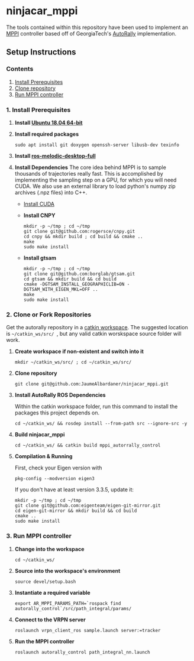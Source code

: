 # ninjacar_mppi

The tools contained within this repository have been used to implement an [MPPI](https://ieeexplore.ieee.org/document/7487277) controller based off of GeorgiaTech's [AutoRally](https://github.com/AutoRally/autorally) implementation.

## Setup Instructions

### Contents

1. [Install Prerequisites](#1-install-prerequisites)
2. [Clone repository](#2-clone-or-fork-repositories)
3. [Run MPPI controller](#3-run-mppi-controller)

### 1. Install Prerequisites

1. __Install [Ubuntu 18.04 64-bit](http://www.ubuntu.com)__

2. __Install required packages__

   ```sudo apt install git doxygen openssh-server libusb-dev texinfo```

3. __Install [ros-melodic-desktop-full](https://wiki.ros.org/melodic/Installation/Ubuntu)__

4. __Install Dependencies__
    The core idea behind MPPI is to sample thousands of trajectories really fast. This is accomplished by implementing the sampling step on a GPU, for which you will need CUDA. We also use an external library to load python's numpy zip archives (.npz files) into C++.
    * [Install CUDA](https://developer.nvidia.com/cuda-downloads)

    * __Install CNPY__
        ```
        mkdir -p ~/tmp ; cd ~/tmp
        git clone git@github.com:rogersce/cnpy.git
        cd cnpy && mkdir build ; cd build && cmake ..
        make
        sudo make install
        ```

    * __Install gtsam__

        ```
        mkdir -p ~/tmp ; cd ~/tmp
        git clone git@github.com:borglab/gtsam.git
        cd gtsam && mkdir build && cd build
        cmake -DGTSAM_INSTALL_GEOGRAPHICLIB=ON -DGTSAM_WITH_EIGEN_MKL=OFF .. 
        make
        sudo make install
        ```


### 2. Clone or Fork Repositories
Get the autorally repository in a [catkin workspace](http://wiki.ros.org/catkin/workspaces). The suggested location is  `~/catkin_ws/src/ `, but any valid catkin worskspace source folder will work. 

1. __Create workspace if non-existent and switch into it__
    ```
    mkdir ~/catkin_ws/src/ ; cd ~/catkin_ws/src/
    ```
2. __Clone repository__
    ```
    git clone git@github.com:JaumeAlbardaner/ninjacar_mppi.git
    ```
3. __Install AutoRally ROS Dependencies__
    
    Within the catkin workspace folder, run this command to install the packages this project depends on.
    ```
    cd ~/catkin_ws/ && rosdep install --from-path src --ignore-src -y
    ```
4. __Build ninjacar_mppi__
    ```
    cd ~/catkin_ws/ && catkin build mppi_autorrally_control
    ```

5. __Compilation & Running__

    First, check your Eigen version with 
    ```
    pkg-config --modversion eigen3
    ```
    If you don't have at least version 3.3.5, update it:
    ```
    mkdir -p ~/tmp ; cd ~/tmp
    git clone git@github.com:eigenteam/eigen-git-mirror.git
    cd eigen-git-mirror && mkdir build && cd build
    cmake .. 
    sudo make install
    ```

### 3. Run MPPI controller

1. __Change  into the workspace__
    ```
    cd ~/catkin_ws/
    ```
2. __Source into the workspace's environment__
    ```
    source devel/setup.bash
    ```
3. __Instantiate a required variable__
    ```
    export AR_MPPI_PARAMS_PATH=`rospack find autorally_control`/src/path_integral/params/
    ```
4. __Connect to the VRPN server__
    ```
    roslaunch vrpn_client_ros sample.launch server:=tracker
    ```
5. __Run the MPPI controller__
    ```
    roslaunch autorally_control path_integral_nn.launch
    ```
